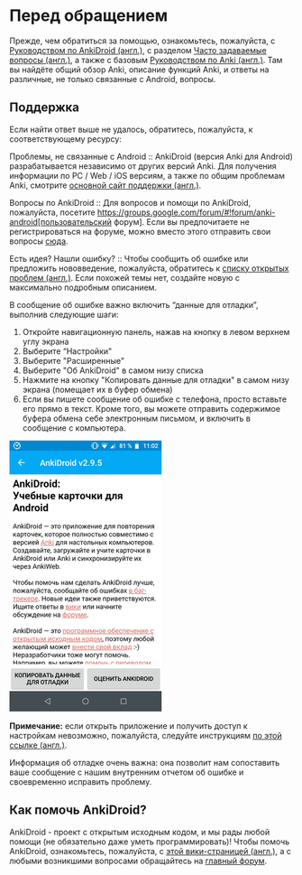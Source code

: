 # Перед обращением


Прежде, чем обратиться за помощью, ознакомьтесь, пожалуйста, с [Руководством по AnkiDroid (англ.)](http://docs.ankidroid.net), с разделом [Часто задаваемые вопросы (англ.)](https://github.com/ankidroid/Anki-Android/wiki/FAQ), а также с базовым [Руководством по Anki (англ.)](https://docs.ankiweb.net/). Там вы найдёте общий обзор Anki, описание функций Anki, и ответы на различные, не только связанные с Android, вопросы.


## Поддержка
Если найти ответ выше не удалось, обратитесь, пожалуйста, к соответствующему ресурсу:


Проблемы, не связанные с Android :: AnkiDroid (версия Anki для Android) разрабатывается независимо от других версий Anki. Для получения информации по PC / Web / iOS версиям, а также по общим проблемам Anki, смотрите [основной сайт поддержки (англ.)](https://forums.ankiweb.net).


Вопросы по AnkiDroid :: Для вопросов и помощи по AnkiDroid, пожалуйста, посетите https://groups.google.com/forum/#!forum/anki-android[пользовательский форум]. Если вы предпочитаете не регистрироваться на форуме, можно вместо этого отправить свои вопросы [сюда](mailto:public-forum@ankidroid.org).


Есть идея? Нашли ошибку? :: Чтобы сообщить об ошибке или предложить нововведение, пожалуйста, обратитесь к [списку открытых проблем (англ.)](https://github.com/ankidroid/Anki-Android/issues). Если похожей темы нет, создайте новую с максимально подробным описанием.


В сообщение об ошибке важно включить “данные для отладки”, выполнив следующие шаги: 


1. Откройте навигационную панель, нажав на кнопку в левом верхнем углу экрана
2. Выберите “Настройки"
3. Выберите "Расширенные"
4. Выберите "Об AnkiDroid" в самом низу списка
5. Нажмите на кнопку "Копировать данные для отладки" в самом низу экрана (помещает их в буфер обмена)
6. Если вы пишете сообщение об ошибке с телефона, просто вставьте его прямо в текст. Кроме того, вы можете отправить содержимое буфера обмена себе электронным письмом, и включить в сообщение с компьютера.


![DebugInfo.png](img/DebugInfo-ru.png)


**Примечание:** если открыть приложение и получить доступ к настройкам невозможно, пожалуйста, следуйте инструкциям [по этой ссылке (англ.)](https://github.com/ankidroid/Anki-Android/wiki/Unopenable-collections).


Информация об отладке очень важна: она позволит нам сопоставить ваше сообщение с нашим внутренним отчетом об ошибке и своевременно исправить проблему.


## Как помочь AnkiDroid?
AnkiDroid - проект с открытым исходным кодом, и мы рады любой помощи (не обязательно даже уметь программировать)! Чтобы помочь AnkiDroid, ознакомьтесь, пожалуйста, с [этой вики-страницей (англ.)](https://github.com/ankidroid/Anki-Android/wiki/Contributing), а с любыми возникшими вопросами обращайтесь на [главный форум](https://groups.google.com/g/anki-android).
